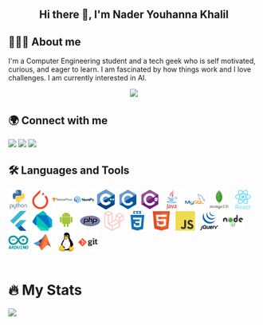 <h2 align="center"> Hi there 👋, I'm Nader Youhanna Khalil</h2>

 👨🏻‍💻 About me
 -------------
I'm a Computer Engineering student and a tech geek who is self motivated, curious, and eager to learn. I am fascinated by how things work and I love challenges. I am currently interested in AI.
<br/>


<!--
**Nader-Youhanna/Nader-Youhanna** is a ✨ _special_ ✨ repository because its `README.md` (this file) appears on your GitHub profile.

Here are some ideas to get you started:

- 🔭 I’m currently working on ...
- 🌱 I’m currently learning ...
- 👯 I’m looking to collaborate on ...
- 🤔 I’m looking for help with ...
- 💬 Ask me about ...
- 📫 How to reach me: ...
- 😄 Pronouns: ...
- ⚡ Fun fact: ...

<div id="header" align="center">
  <img src="https://media.giphy.com/media/v1.Y2lkPTc5MGI3NjExYWVlMzY1MzEyZGM1YzNiN2IyZjI2MmYzNjQwZWM4YmZlNmQ2NGJiYiZjdD1z/M9gbBd9nbDrOTu1Mqx/giphy.gif" width="100"/>
</div>
-->


<div align = "center">
  <img src="https://komarev.com/ghpvc/?username=Nader-Youhanna"/>
</div>



:earth_africa: Connect with me
-------------------


[<img src="https://img.icons8.com/fluency/48/000000/facebook.png" />][facebook]
[<img src="https://img.icons8.com/fluency/48/000000/linkedin.png" />][linkedin]
[<img src="https://img.icons8.com/color/48/000000/gmail--v1.png" />][gmail]

[facebook]: https://www.facebook.com/nader.youhanna/
[gmail]: naderyouhanna@gmail.com
[linkedin]: https://www.linkedin.com/in/nader-youhanna-6637821a8/


:hammer_and_wrench: Languages and Tools
-------------------
<div>
  <img src="https://github.com/devicons/devicon/blob/master/icons/python/python-original-wordmark.svg" title="python" width="40" height="40"/>
  <img src="https://github.com/devicons/devicon/blob/master/icons/pytorch/pytorch-original.svg" title="PyTorch" width="40" height="40"/>
  <img src="https://github.com/devicons/devicon/blob/master/icons/tensorflow/tensorflow-original-wordmark.svg" title="tensorflow" width="40" height="40"/>
  <img src="https://github.com/devicons/devicon/blob/master/icons/numpy/numpy-original-wordmark.svg" title="numpy" width="40" height="40"/>
  <img src="https://github.com/devicons/devicon/blob/master/icons/cplusplus/cplusplus-original.svg" title="cplusplus" **alt="cplusplus" width="40" height="40"/>
  <img src="https://github.com/devicons/devicon/blob/master/icons/c/c-original.svg" title="c" width="40" height="40"/>
  <img src="https://github.com/devicons/devicon/blob/master/icons/csharp/csharp-original.svg" title="csharp" width="40" height="40"/>
  <img src="https://github.com/devicons/devicon/blob/master/icons/java/java-original-wordmark.svg" title="Java" alt="Java" width="40" height="40"/>&nbsp;
  <img src="https://github.com/devicons/devicon/blob/master/icons/mysql/mysql-original-wordmark.svg" title="MySQL"  alt="MySQL" width="40" height="40"/>&nbsp;
  <img src="https://github.com/devicons/devicon/blob/master/icons/mongodb/mongodb-original-wordmark.svg" title="MongoDB" width="40" height="40"/>&nbsp;
  <img src="https://github.com/devicons/devicon/blob/master/icons/react/react-original-wordmark.svg" title="React" alt="React" width="40" height="40"/>&nbsp;
  <img src="https://github.com/devicons/devicon/blob/master/icons/flutter/flutter-original.svg" title="Flutter" width="40" height="40"/>&nbsp;
  <img src="https://github.com/devicons/devicon/blob/master/icons/dart/dart-original.svg" title="Dart" width="40" height="40"/>&nbsp;
  <img src="https://github.com/devicons/devicon/blob/master/icons/android/android-original-wordmark.svg" title="Android" width="40" height="40"/>&nbsp;
  <img src="https://github.com/devicons/devicon/blob/master/icons/php/php-original.svg" title="PHP" alt="Flutter" width="40" height="40"/>&nbsp;
  <img src="https://github.com/devicons/devicon/blob/master/icons/laravel/laravel-line.svg" title="Laravel" alt="Flutter" width="40" height="40"/>&nbsp;
  <img src="https://github.com/devicons/devicon/blob/master/icons/css3/css3-plain-wordmark.svg"  title="CSS3" alt="CSS" width="40" height="40"/>&nbsp;
  <img src="https://github.com/devicons/devicon/blob/master/icons/html5/html5-original.svg" title="HTML5" alt="HTML" width="40" height="40"/>&nbsp;
  <img src="https://github.com/devicons/devicon/blob/master/icons/javascript/javascript-original.svg" title="JavaScript" alt="JavaScript" width="40" height="40"/>&nbsp;
    <img src="https://github.com/devicons/devicon/blob/master/icons/jquery/jquery-original-wordmark.svg" title="JavaScript" alt="JavaScript" width="40" height="40"/>&nbsp;
  <img src="https://github.com/devicons/devicon/blob/master/icons/nodejs/nodejs-original-wordmark.svg" title="NodeJS" alt="NodeJS" width="40" height="40"/>&nbsp;
  <img src="https://github.com/devicons/devicon/blob/master/icons/arduino/arduino-original-wordmark.svg" title="Arduino" width="40" height="40"/>&nbsp;
    <img src="https://github.com/devicons/devicon/blob/master/icons/matlab/matlab-original.svg" title="MATLAB" width="40" height="40"/>&nbsp;
<img src="https://github.com/devicons/devicon/blob/master/icons/linux/linux-original.svg" title="Linux" width="40" height="40"/>
  <img src="https://github.com/devicons/devicon/blob/master/icons/git/git-original-wordmark.svg" title="Git" **alt="Git" width="40" height="40"/>
</div>

<br/>

# :fire: My Stats

<p align="left">
  <!-- <img src="https://github-readme-stats.vercel.app/api?username=Nader-Youhanna&show_icons=true&theme=radical" /> -->
  <img src="https://github-readme-stats.vercel.app/api/top-langs/?username=Nader-Youhanna&theme=onedark&layout=compact" />
</p>


